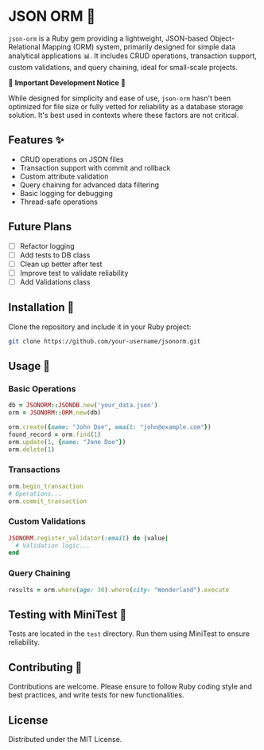 # JSON ORM 🚀

`json-orm` is a Ruby gem providing a lightweight, JSON-based Object-Relational Mapping (ORM) system, primarily designed for simple data analytical applications 📊. It includes CRUD operations, transaction support, custom validations, and query chaining, ideal for small-scale projects.

🚧 **Important Development Notice** 🚧

While designed for simplicity and ease of use, `json-orm` hasn't been optimized for file size or fully vetted for reliability as a database storage solution. It's best used in contexts where these factors are not critical.

## Features ✨

- CRUD operations on JSON files
- Transaction support with commit and rollback
- Custom attribute validation
- Query chaining for advanced data filtering
- Basic logging for debugging
- Thread-safe operations

## Future Plans

- [ ] Refactor logging
- [ ] Add tests to DB class
- [ ] Clean up better after test
- [ ] Improve test to validate reliability
- [ ] Add Validations class

## Installation 🔧

Clone the repository and include it in your Ruby project:

```bash
git clone https://github.com/your-username/jsonorm.git
```

## Usage 📘

### Basic Operations

```ruby
db = JSONORM::JSONDB.new('your_data.json')
orm = JSONORM::ORM.new(db)

orm.create({name: "John Doe", email: "john@example.com"})
found_record = orm.find(1)
orm.update(1, {name: "Jane Doe"})
orm.delete(1)
```

### Transactions

```ruby
orm.begin_transaction
# Operations...
orm.commit_transaction
```

### Custom Validations

```ruby
JSONORM.register_validator(:email) do |value|
  # Validation logic...
end
```

### Query Chaining

```ruby
results = orm.where(age: 30).where(city: "Wonderland").execute
```

## Testing with MiniTest 🧪

Tests are located in the `test` directory. Run them using MiniTest to ensure reliability.

## Contributing 🤝

Contributions are welcome. Please ensure to follow Ruby coding style and best practices, and write tests for new functionalities.

## License

Distributed under the MIT License.